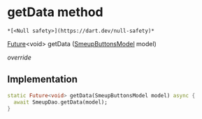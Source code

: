 


# getData method




    *[<Null safety>](https://dart.dev/null-safety)*




[Future](https://api.flutter.dev/flutter/dart-async/Future-class.html)&lt;void> getData
([SmeupButtonsModel](../../smeup_models_widgets_smeup_buttons_model/SmeupButtonsModel-class.md) model)

_override_






## Implementation

```dart
static Future<void> getData(SmeupButtonsModel model) async {
  await SmeupDao.getData(model);
}
```







